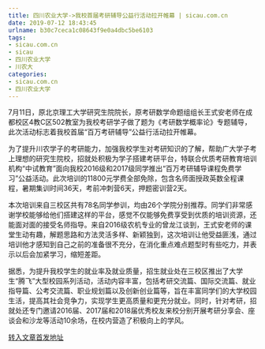 ```yaml
---
title: 四川农业大学->我校首届考研辅导公益行活动拉开帷幕 | sicau.com.cn
date: 2019-07-12 18:43:45
urlname: b30c7ceca1c08643f9e0a4dbc5be6103
tags: 
- sicau.com.cn
- sicau
- 四川农业大学
- 川农大
categories:
- sicau.com.cn
- 四川农业大学
---
```



7月11日，原北京理工大学研究生院院长，原考研数学命题组组长王式安老师在成都校区4教C区502教室为我校考研学子做了题为《考研数学概率论》专题辅导，此次活动标志着我校首届“百万考研辅导”公益行活动拉开帷幕。

为了提升川农学子的考研能力，加强我校学生对考研知识的了解，帮助广大学子考上理想的研究生院校，招就处积极为学子搭建考研平台，特联合优质考研教育培训机构“中试教育”面向我校2016级和2017级同学推出“百万考研辅导课程免费学习”公益活动。此次培训的11800元学费全部免除，包含名师面授政英数全程课程，暑期集训时间36天，考前冲刺营6天，押题密训营2天。

本次培训来自三校区共有78名同学参训，均由26个学院分别推荐。同学们非常感谢学校能够给他们搭建这样的平台，感觉不仅能够免费享受到优质的培训资源，还能面对面的接受名师指导。来自2016级农机专业的曾龙江谈到，王式安老师的课堂生动有趣，解题思路和方法灵活多样、新颖独到，这次培训让他受益匪浅，通过培训他才感知到自己之前的准备很不充分，在消化重点难点题型时有些吃力，并表示以后会加紧学习，缩短差距。

据悉，为提升我校学生的就业率及就业质量，招生就业处在三校区推出了大学生“腾飞”大型校园系列活动，活动内容丰富，包括考研交流篇、国际交流篇、就业指导篇、公考交流篇、职业规划篇以及创新创业篇等，旨在丰富同学们的大学校园生活，提高其社会竞争力，实现学生更高质量和更充分就业。同时，针对考研，招就处还专门邀请2016届、2017届和2018届优秀校友来校分别开展考研分享会、座谈会和沙龙等活动10余场，在校内营造了积极向上的学风。





[转入文章首发地址](https://news.sicau.edu.cn/info/1078/52544.htm)